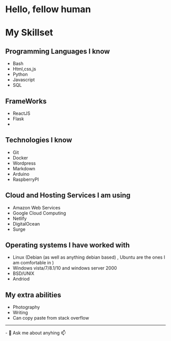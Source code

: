 <h1>Hello, fellow human</h1>

<h1>My Skillset</h1>

## Programming Languages I know
- Bash 
- Html,css,js 
- Python
- Javascript
- SQL

## FrameWorks
- ReactJS
- Flask
- 

## Technologies I know
- Git
- Docker
- Wordpress
- Markdown
- Arduino
- RaspberryPI

## Cloud and Hosting Services I am using
- Amazon Web Services
- Google Cloud Computing
- Netlify
- DigitalOcean
- Surge

## Operating systems I have worked with
- Linux (Debian (as well as anything debian based) , Ubuntu are the ones I am comfortable in ) 
- Windows vista/7/8.1/10 and windows server 2000
- BSD/UNIX
- Andriod 

## My extra abilities
- Photography 
- Writing 
- Can copy paste from stack overflow 


<hr>
- 💬 Ask me about anyhing 📫 <felipe@nogson.com> 

<!--
**felipenogson/felipenogson** is a ✨ _special_ ✨ repository because its `README.md` (this file) appears on your GitHub profile.

Here are some ideas to get you started:

- 🔭 I’m currently working on ...
- 🌱 I’m currently learning ...
- 👯 I’m looking to collaborate on ...
- 🤔 I’m looking for help with ...
- 💬 Ask me about ...
- 📫 How to reach me: ...
- 😄 Pronouns: ...
- ⚡ Fun fact: ...
-->
